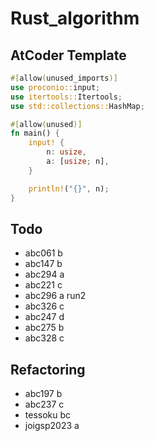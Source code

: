 # Rust_algorithm

## AtCoder Template

```rust
#[allow(unused_imports)]
use proconio::input;
use itertools::Itertools;
use std::collections::HashMap;

#[allow(unused)]
fn main() {
    input! {
        n: usize,
        a: [usize; n],
    }

    println!("{}", n);
}
```

## Todo

- abc061 b
- abc147 b
- abc294 a
- abc221 c
- abc296 a run2
- abc326 c
- abc247 d
- abc275 b
- abc328 c

## Refactoring

- abc197 b
- abc237 c
- tessoku bc
- joigsp2023 a
